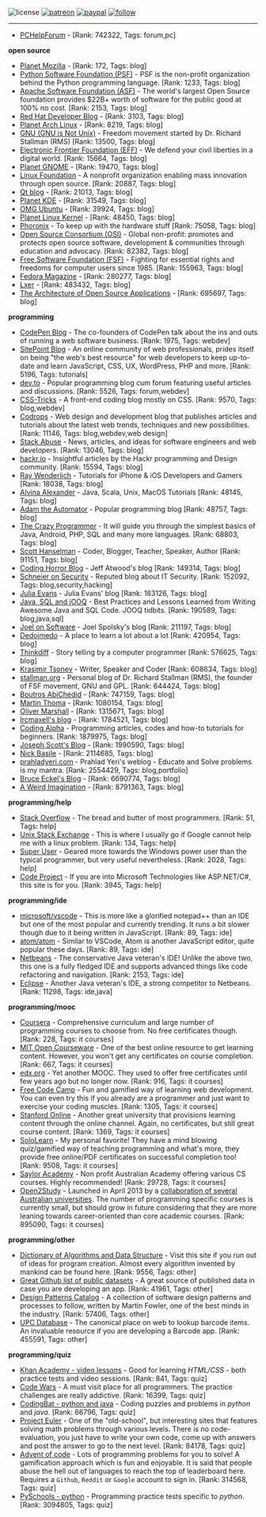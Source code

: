 ![license](https://img.shields.io/github/license/prahladyeri/siterank-stats.svg)
[![patreon](https://img.shields.io/badge/Patreon-brown.svg?logo=patreon)](https://www.patreon.com/prahladyeri)
[![paypal](https://img.shields.io/badge/PayPal-blue.svg?logo=paypal)](https://www.paypal.com/cgi-bin/webscr?cmd=_s-xclick&hosted_button_id=JM8FUXNFUK6EU)
[![follow](https://img.shields.io/twitter/follow/prahladyeri.svg?style=social)](https://twitter.com/prahladyeri)

---
- [PCHelpForum](https://pchelpforum.net) -  [Rank: 742322, Tags: forum,pc]

**open source**

- [Planet Mozilla](http://planet.mozilla.org/) -  [Rank: 172, Tags: blog]
- [Python Software Foundation (PSF)](https://www.python.org/psf/) - PSF is the non-profit organization behind the Python programming language. [Rank: 1233, Tags: blog]
- [Apache Software Foundation (ASF)](https://www.apache.org/) - The world's largest Open Source foundation provides $22B+ worth of software for the public good at 100% no cost. [Rank: 2153, Tags: blog]
- [Red Hat Developer Blog](https://developerblog.redhat.com/) -  [Rank: 3103, Tags: blog]
- [Planet Arch Linux](https://planet.archlinux.org/) -  [Rank: 8219, Tags: blog]
- [GNU (GNU is Not Unix)](https://www.gnu.org) - Freedom movement started by Dr. Richard Stallman (RMS) [Rank: 13500, Tags: blog]
- [Electronic Frontier Foundation (EFF)](https://www.eff.org/) - We defend your civil liberties in a digital world. [Rank: 15664, Tags: blog]
- [Planet GNOME](https://planet.gnome.org/) -  [Rank: 19470, Tags: blog]
- [Linux Foundation](https://www.linuxfoundation.org/) - A nonprofit organization enabling mass innovation through open source. [Rank: 20887, Tags: blog]
- [Qt blog](http://blog.qt.io/) -  [Rank: 21013, Tags: blog]
- [Planet KDE](https://planet.kde.org/) -  [Rank: 31549, Tags: blog]
- [OMG Ubuntu](https://www.omgubuntu.co.uk/) -  [Rank: 39924, Tags: blog]
- [Planet Linux Kernel](http://planet.kernel.org/) -  [Rank: 48450, Tags: blog]
- [Phoronix](https://www.phoronix.com/) - To keep up with the hardware stuff [Rank: 75058, Tags: blog]
- [Open Source Consortium (OSI)](https://opensource.org) - Global non-profit: promotes and protects open source software, development & communities through education and advocacy. [Rank: 82382, Tags: blog]
- [Free Software Foundation (FSF)](https://www.fsf.org/) - Fighting for essential rights and freedoms for computer users since 1985. [Rank: 155963, Tags: blog]
- [Fedora Magazine](https://fedoramagazine.org/) -  [Rank: 280277, Tags: blog]
- [Lxer](http://lxer.com/) -  [Rank: 483432, Tags: blog]
- [The Architecture of Open Source Applications](http://www.aosabook.org/en/index.html) -  [Rank: 695697, Tags: blog]

**programming**

- [CodePen Blog](https://blog.codepen.io/) - The co-founders of CodePen talk about the ins and outs of running a web software business. [Rank: 1975, Tags: webdev]
- [SitePoint Blog](https://www.sitepoint.com/blog/) - An online community of web professionals, prides itself on being "the web's best resource" for web developers to keep up-to-date and learn JavaScript, CSS, UX, WordPress, PHP and more. [Rank: 5196, Tags: tutorials]
- [dev.to](https://dev.to/) - Popular programming blog cum forum featuring useful articles and discussions. [Rank: 5526, Tags: forum,webdev]
- [CSS-Tricks](https://css-tricks.com/) - A front-end coding blog mostly on CSS. [Rank: 9570, Tags: blog,webdev]
- [Codrops](https://tympanus.net/codrops/) - Web design and development blog that publishes articles and tutorials about the latest web trends, techniques and new possibilities. [Rank: 11146, Tags: blog,webdev,web design]
- [Stack Abuse](https://stackabuse.com/) - News, articles, and ideas for software engineers and web developers. [Rank: 13046, Tags: blog]
- [hackr.io](https://hackr.io/blog) - Insightful articles by the Hackr programming and Design community. [Rank: 15594, Tags: blog]
- [Ray Wenderlich](https://www.raywenderlich.com/) - Tutorials for iPhone & iOS Developers and Gamers [Rank: 18038, Tags: blog]
- [Alvina Alexander](https://alvinalexander.com/) - Java, Scala, Unix, MacOS Tutorials [Rank: 48145, Tags: blog]
- [Adam the Automator](https://adamtheautomator.com/) - Popular programming blog [Rank: 48757, Tags: blog]
- [The Crazy Programmer](https://www.thecrazyprogrammer.com/) - It will guide you through the simplest basics of Java, Android, PHP, SQL and many more languages. [Rank: 68803, Tags: blog]
- [Scott Hanselman](https://www.hanselman.com/) - Coder, Blogger, Teacher, Speaker, Author [Rank: 91151, Tags: blog]
- [Coding Horror Blog](https://blog.codinghorror.com/) - Jeff Atwood's blog [Rank: 149314, Tags: blog]
- [Schneier on Security](https://www.schneier.com/) - Reputed blog about IT Security. [Rank: 152092, Tags: blog,security,hacking]
- [Julia Evans](https://jvns.ca/) - Julia Evans' blog [Rank: 183126, Tags: blog]
- [Java, SQL and jOOQ](https://blog.jooq.org/) - Best Practices and Lessons Learned from Writing Awesome Java and SQL Code. JOOQ tidbits. [Rank: 190589, Tags: blog,java,sql]
- [Joel on Software](https://www.joelonsoftware.com/) - Joel Spolsky's blog [Rank: 211197, Tags: blog]
- [Dedoimedo](https://www.dedoimedo.com/) - A place to learn a lot about a lot [Rank: 420954, Tags: blog]
- [Thinkdiff](https://thinkdiff.net/) - Story telling by a computer programmer [Rank: 576625, Tags: blog]
- [Krasimir Tsonev](https://krasimirtsonev.com/) - Writer, Speaker and Coder [Rank: 608634, Tags: blog]
- [stallman.org](https://stallman.org) - Personal blog of Dr. Richard Stallman (RMS), the founder of FSF movement, GNU and GPL. [Rank: 644424, Tags: blog]
- [Boutros AbiChedid](https://bacsoftwareconsulting.com/blog/index.php/about/) -  [Rank: 747159, Tags: blog]
- [Martin Thoma](https://martin-thoma.com/) -  [Rank: 1080154, Tags: blog]
- [Oliver Marshall](https://olivermarshall.net/) -  [Rank: 1315671, Tags: blog]
- [Ircmaxell's blog](https://blog.ircmaxell.com/) -  [Rank: 1784521, Tags: blog]
- [Coding Alpha](https://www.codingalpha.com/) - Programming articles, codes and how-to tutorials for beginners. [Rank: 1879975, Tags: blog]
- [Joseph Scott's Blog](https://blog.josephscott.org/) -  [Rank: 1990590, Tags: blog]
- [Nick Basile](https://nick-basile.com/) -  [Rank: 2114685, Tags: blog]
- [prahladyeri.com](https://prahladyeri.com) - Prahlad Yeri's weblog - Educate and Solve problems is my mantra. [Rank: 2554429, Tags: blog,portfolio]
- [Bruce Eckel's Blog](https://www.bruceeckel.com/) -  [Rank: 6690774, Tags: blog]
- [A Weird Imagination](https://aweirdimagination.net/) -  [Rank: 8791363, Tags: blog]

**programming/help**

- [Stack Overflow](https://stackoverflow.com) - The bread and butter of most programmers. [Rank: 51, Tags: help]
- [Unix Stack Exchange](https://unix.stackexchange.com) - This is where I usually go if Google cannot help me with a linux problem. [Rank: 134, Tags: help]
- [Super User](https://superuser.com) - Geared more towards the Windows power user than the typical programmer, but very useful nevertheless. [Rank: 2028, Tags: help]
- [Code Project](https://www.codeproject.com) - If you are into Microsoft Technologies like ASP.NET/C#, this site is for you. [Rank: 3945, Tags: help]

**programming/ide**

- [microsoft/vscode](https://github.com/microsoft/vscode) - This is more like a glorified notepad++ than an IDE but one of the most popular and currently trending. It runs a bit slower though due to it being written in JavaScript. [Rank: 89, Tags: ide]
- [atom/atom](https://github.com/atom/atom) - Similar to VSCode, Atom is another JavaScript editor, quite popular these days. [Rank: 89, Tags: ide]
- [Netbeans](https://netbeans.apache.org/) - The conservative Java veteran's IDE! Unlike the above two, this one is a fully fledged IDE and supports advanced things like code refactoring and navigation. [Rank: 2153, Tags: ide]
- [Eclipse](https://eclipse.org) - Another Java veteran's IDE, a strong competitor to Netbeans. [Rank: 11298, Tags: ide,java]

**programming/mooc**

- [Coursera](https://www.coursera.org/) - Comprehensive curriculum and large number of programming courses to choose from. No free certificates though. [Rank: 228, Tags: it courses]
- [MIT Open Courseware](https://ocw.mit.edu) - One of the best online resource to get learning content. However, you won't get any certificates on course completion. [Rank: 667, Tags: it courses]
- [edx.org](https://courses.edx.org/) - Yet another MOOC. They used to offer free certificates until few years ago but no longer now. [Rank: 916, Tags: it courses]
- [Free Code Camp](https://www.freecodecamp.org/) - Fun and gamified way of learning web development. You can even try this if you already are a programmer and just want to exercise your coding muscles. [Rank: 1305, Tags: it courses]
- [Stanford Online](http://online.stanford.edu/) - Another great university that provisions learning content through the online channel. Again, no certificates, but still great course content. [Rank: 1369, Tags: it courses]
- [SoloLearn](https://www.sololearn.com) - My personal favorite! They have a mind blowing quiz/gamified way of teaching programming and what's more, they provide free online/PDF certificates on successful completion too! [Rank: 9508, Tags: it courses]
- [Saylor Academy](https://learn.saylor.org) - Non profit Australian Academy offering various CS courses. Highly recommended! [Rank: 29728, Tags: it courses]
- [Open2Study](https://www.open2study.com) - Launched in April 2013 by a [collaboration of several Australian universities](http://www.thegoodmooc.com/2013/06/a-review-of-open2study.html). The number of programming specific courses is currently small, but should grow in future considering that they are more leaning towards career-oriented than core academic courses. [Rank: 895090, Tags: it courses]

**programming/other**

- [Dictionary of Algorithms and Data Structure](http://xlinux.nist.gov/dads/) - Visit this site if you run out of ideas for program creation. Almost every algorithm invented by mankind can be found here. [Rank: 9556, Tags: other]
- [Great Github list of public datasets](http://www.datasciencecentral.com/profiles/blogs/great-github-list-of-public-data-sets) - A great source of published data in case you are developing an app. [Rank: 41961, Tags: other]
- [Design Patterns Catalog](http://martinfowler.com/eaaCatalog/) - A collection of software design patterns and processes to follow, written by Martin Fowler, one of the best minds in the industry. [Rank: 57406, Tags: other]
- [UPC Database](https://www.upcdatabase.com/itemform.asp) - The canonical place on web to lookup barcode items. An invaluable resource if you are developing a Barcode app. [Rank: 455591, Tags: other]

**programming/quiz**

- [Khan Academy - video lessons](https://www.khanacademy.org/) - Good for learning *HTML/CSS* - both practice tests and video sessions. [Rank: 841, Tags: quiz]
- [Code Wars](https://www.codewars.com/) - A must visit place for all programmers. The practice challenges are really addictive. [Rank: 16399, Tags: quiz]
- [CodingBat - python and java](https://codingbat.com/) - Coding puzzles and problems in *python* and *java*. [Rank: 66796, Tags: quiz]
- [Project Euler](https://projecteuler.net/) - One of the "old-school", but interesting sites that features solving math problems through various levels. There is no code-evaluation, you just have to write your own code, come up with answers and post the answer to go to the next level. [Rank: 84178, Tags: quiz]
- [Advent of code](https://adventofcode.com/) - Lots of programming problems for you to solve! A gamification approach which is fun and enjoyable. It is said that people abuse the hell out of languages to reach the top of leaderboard here. Requires a `Github`, `Reddit` or `Google` account to sign in. [Rank: 314568, Tags: quiz]
- [PySchools - python](https://www.pyschools.com) - Programming practice tests specific to *python*. [Rank: 3094805, Tags: quiz]

